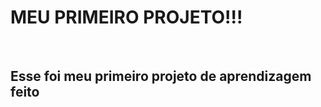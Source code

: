 <h1>MEU PRIMEIRO PROJETO!!!</h1>
<br>
<h2>Esse foi meu primeiro projeto de aprendizagem feito</h2>
<br>
